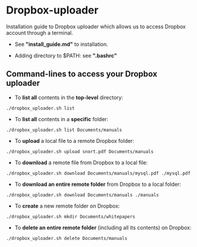 # Dropbox-uploader

Installation guide to Dropbox uploader which allows us to access Dropbox account through a terminal.

* See **"install_guide.md"** to installation.

* Adding directory to $PATH: see **".bashrc"**

## Command-lines to access your Dropbox uploader

* To **list all** contents in the **top-level** directory:

`./dropbox_uploader.sh list`

* To **list all** contents in a **specific** folder:

`./dropbox_uploader.sh list Documents/manuals`

* To **upload** a local file to a remote Dropbox folder:

`./dropbox_uploader.sh upload snort.pdf Documents/manuals`

* To **download** a remote file from Dropbox to a local file:

`./dropbox_uploader.sh download Documents/manuals/mysql.pdf ./mysql.pdf`

* To **download an entire remote folder** from Dropbox to a local folder:

`./dropbox_uploader.sh download Documents/manuals ./manuals`

* To **create** a new remote folder on Dropbox:

`./dropbox_uploader.sh mkdir Documents/whitepapers`

* To **delete an entire remote folder** (including all its contents) on Dropbox:

`./dropbox_uploader.sh delete Documents/manuals`
